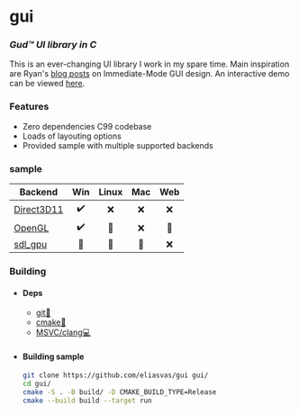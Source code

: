 # gui
### _Gud™️ UI library in C_

This is an ever-changing UI library I work in my spare time.
Main inspiration are Ryan's [blog posts](https://www.rfleury.com/p/ui-series-table-of-contents) on Immediate-Mode GUI design.
An interactive demo can be viewed [here](https://pages.github.com/).
### Features
- Zero dependencies C99 codebase
- Loads of layouting options
- Provided sample with multiple supported backends
### sample
| Backend         | Win | Linux | Mac | Web |
|-----------------|:---:|:-----:|:---:|:---:|
| [Direct3D11](https://github.com/eliasvas/gui/blob/main/sample/d3d11_backend.c)   | ✔️  |   ❌  | ❌  | ❌  |
| [OpenGL](https://github.com/eliasvas/gui/blob/main/sample/gl_backend.c)      | ✔️  |  🚧   | ❌  | 🚧  |
| [sdl_gpu](https://github.com/libsdl-org/SDL_shader_tools/blob/main/docs/README-SDL_gpu.md)     | 🚧  |  🚧   | 🚧  | ❌  |
### Building
- #### Deps
    - [git🧰](https://git-scm.com/downloads)
    - [cmake🔪](https://cmake.org/download/)
    - [MSVC/clang💻](https://releases.llvm.org/download.html)
- #### Building sample
    ```bash
    git clone https://github.com/eliasvas/gui gui/
    cd gui/
    cmake -S . -B build/ -D CMAKE_BUILD_TYPE=Release
    cmake --build build --target run
    ```